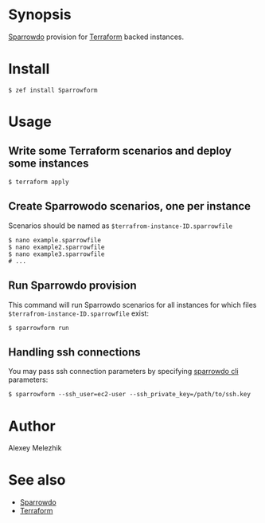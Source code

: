 # Synopsis

[Sparrowdo](https://github.com/melezhik/sparrowdo) provision for [Terraform](https://www.terraform.io) backed instances.

# Install

    $ zef install Sparrowform

# Usage

## Write some Terraform scenarios and deploy some instances

    $ terraform apply

## Create Sparrowodo scenarios, one per instance

Scenarios should be named as `$terrafrom-instance-ID.sparrowfile`

    $ nano example.sparrowfile
    $ nano example2.sparrowfile
    $ nano example3.sparrowfile
    # ...

## Run Sparrowdo provision

This command will run Sparrowdo scenarios for all instances for which files `$terrafrom-instance-ID.sparrowfile` exist:

    $ sparrowform run

## Handling ssh connections

You may pass ssh connection parameters by specifying [sparrowdo cli](https://github.com/melezhik/sparrowdo#sparrowdo-client-command-line-parameters) parameters:

    $ sparrowform --ssh_user=ec2-user --ssh_private_key=/path/to/ssh.key

# Author

Alexey Melezhik


# See also

* [Sparrowdo](https://github.com/melezhik/sparrowdo)
* [Terraform](https://www.terraform.io)
